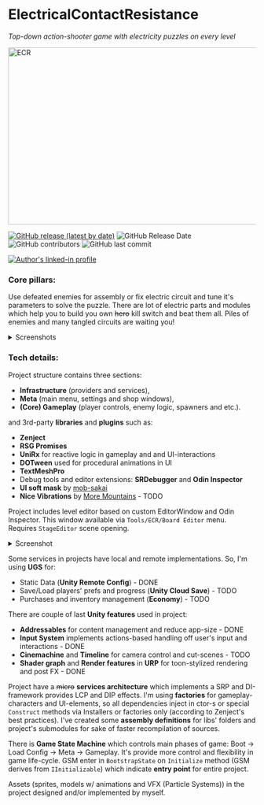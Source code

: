 # ElectricalContactResistance

_Top-down action-shooter game with electricity puzzles on every level_

<img src="https://bitbucket.org/electricalcontactresistance/electricalcontactresistance.bitbucket.io/raw/59d29a51660e1cc8241f06210699f619ad5efb80/Documentation/Images/TitleImage.png" alt="ECR" width="640" height="360px"/>

[![GitHub release (latest by date)](https://img.shields.io/github/v/release/rmolotov/ElectricalContactResistance?include_prereleases)](https://github.com/rmolotov/ElectricalContactResistance/releases)
![GitHub Release Date](https://img.shields.io/github/release-date-pre/rmolotov/electricalcontactresistance)
![GitHub contributors](https://img.shields.io/github/contributors/rmolotov/ElectricalContactResistance?include_prereleases)
![GitHub last commit](https://img.shields.io/github/last-commit/rmolotov/ElectricalContactResistance?include_prereleases)

[![Author's linked-in profile](https://img.shields.io/badge/LinkedIn-Roman%20Molotov-informational)](https://linkedin.com/in/roman-molotov)

### Core pillars:
Use defeated enemies for assembly or fix electric circuit and tune it's parameters to solve the puzzle.
There are lot of electric parts and modules which help you to build you own ~~hero~~ kill switch and beat them all.
Piles of enemies and many tangled circuits are waiting you!

<details>
<summary>Screenshots</summary>

<img src="https://bitbucket.org/electricalcontactresistance/electricalcontactresistance.bitbucket.io/raw/59d29a51660e1cc8241f06210699f619ad5efb80/Documentation/Images/MainMenu.png" alt="ECR" width="640" height="360px"/>
<img src="https://bitbucket.org/electricalcontactresistance/electricalcontactresistance.bitbucket.io/raw/59d29a51660e1cc8241f06210699f619ad5efb80/Documentation/Images/SettingsWindow.png" alt="ECR" width="640" height="360px"/>
<img src="https://bitbucket.org/electricalcontactresistance/electricalcontactresistance.bitbucket.io/raw/59d29a51660e1cc8241f06210699f619ad5efb80/Documentation/Images/ShopWindow.png" alt="ECR" width="640" height="360px"/>
<img src="https://bitbucket.org/electricalcontactresistance/electricalcontactresistance.bitbucket.io/raw/59d29a51660e1cc8241f06210699f619ad5efb80/Documentation/Images/Gameplay.png" alt="ECR" width="640" height="360px"/>

</details>

### Tech details:

Project structure contains three sections:
* **Infrastructure** (providers and services),
* **Meta** (main menu, settings and shop windows),
* **(Core) Gameplay** (player controls, enemy logic, spawners and etc.).

and 3rd-party **libraries** and **plugins** such as:
* **Zenject**
* **RSG Promises**
* **UniRx** for reactive logic in gameplay and and UI-interactions 
* **DOTween** used for procedural animations in UI 
* **TextMeshPro**
* Debug tools and editor extensions: **SRDebugger** and **Odin Inspector**
* **UI soft mask** by [mob-sakai](https://github.com/mob-sakai/SoftMaskForUGUI)
* **Nice Vibrations** by [More Mountains](https://assetstore.unity.com/publishers/10305) - TODO

Project includes level editor based on custom EditorWindow and Odin Inspector. This window available via `Tools/ECR/Board Editor` menu. Requires `StageEditor` scene opening.
<details>
<summary>Screenshot</summary>

<img src="https://bitbucket.org/electricalcontactresistance/electricalcontactresistance.bitbucket.io/raw/59d29a51660e1cc8241f06210699f619ad5efb80/Documentation/Images/StageEditor.png" alt="ECR" width="762px" height="486px"/>

</details>

Some services in projects have local and remote implementations. So, I'm using **UGS** for:
* Static Data (**Unity Remote Config**) - DONE
* Save/Load players' prefs and progress (**Unity Cloud Save**) - TODO
* Purchases and inventory management (**Economy**) - TODO

There are couple of last **Unity features** used in project:
* **Addressables** for content management and reduce app-size - DONE
* **Input System** implements actions-based handling off user's input and interactions - DONE
* **Cinemachine** and **Timeline** for camera control and cut-scenes - TODO
* **Shader graph** and **Render features** in **URP** for toon-stylized rendering and post FX - DONE

Project have a ~~micro~~ **services architecture** which implements a SRP and DI-framework provides LCP and DIP effects.
I'm using **factories** for gameplay-characters and UI-elements, so all dependencies inject in ctor-s or special `Construct`
methods via Installers or factories only (according to Zenject's best practices). I've created some **assembly definitions**
for libs' folders and project's submodules for sake of faster recompilation of sources.

There is **Game State Machine** which controls main phases of game: Boot -> Load Config -> Meta -> Gameplay.
It's provide more control and flexibility in game life-cycle.
GSM enter in `BootstrapState` on `Initialize` method (GSM derives from `IInitializable`) which indicate **entry point** for entire project.

Assets (sprites, models w/ animations and VFX (Particle Systems)) in the project designed and/or implemented by myself.